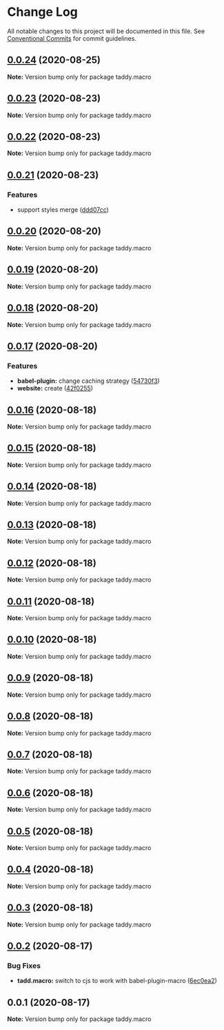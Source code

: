 # Change Log

All notable changes to this project will be documented in this file.
See [Conventional Commits](https://conventionalcommits.org) for commit guidelines.

## [0.0.24](https://github.com/lttb/taddy/compare/taddy.macro@0.0.23...taddy.macro@0.0.24) (2020-08-25)

**Note:** Version bump only for package taddy.macro





## [0.0.23](https://github.com/lttb/taddy/compare/taddy.macro@0.0.22...taddy.macro@0.0.23) (2020-08-23)

**Note:** Version bump only for package taddy.macro





## [0.0.22](https://github.com/lttb/taddy/compare/taddy.macro@0.0.21...taddy.macro@0.0.22) (2020-08-23)

**Note:** Version bump only for package taddy.macro





## [0.0.21](https://github.com/lttb/taddy/compare/taddy.macro@0.0.20...taddy.macro@0.0.21) (2020-08-23)


### Features

* support styles merge ([ddd07cc](https://github.com/lttb/taddy/commit/ddd07cc7180b666729bafb00f3fd30ff0c418b44))





## [0.0.20](https://github.com/lttb/taddy/compare/taddy.macro@0.0.19...taddy.macro@0.0.20) (2020-08-20)

**Note:** Version bump only for package taddy.macro





## [0.0.19](https://github.com/lttb/taddy/compare/taddy.macro@0.0.18...taddy.macro@0.0.19) (2020-08-20)

**Note:** Version bump only for package taddy.macro





## [0.0.18](https://github.com/lttb/taddy/compare/taddy.macro@0.0.17...taddy.macro@0.0.18) (2020-08-20)

**Note:** Version bump only for package taddy.macro





## [0.0.17](https://github.com/lttb/taddy/compare/taddy.macro@0.0.16...taddy.macro@0.0.17) (2020-08-20)


### Features

* **babel-plugin:** change caching strategy ([54730f3](https://github.com/lttb/taddy/commit/54730f3144e8cf90194667bbcefc414d3776dc78))
* **website:** create ([42f0255](https://github.com/lttb/taddy/commit/42f0255929860ae7527142cecbdb918da6935c0c))





## [0.0.16](https://github.com/lttb/taddy/compare/taddy.macro@0.0.15...taddy.macro@0.0.16) (2020-08-18)

**Note:** Version bump only for package taddy.macro





## [0.0.15](https://github.com/lttb/taddy/compare/taddy.macro@0.0.14...taddy.macro@0.0.15) (2020-08-18)

**Note:** Version bump only for package taddy.macro





## [0.0.14](https://github.com/lttb/taddy/compare/taddy.macro@0.0.13...taddy.macro@0.0.14) (2020-08-18)

**Note:** Version bump only for package taddy.macro





## [0.0.13](https://github.com/lttb/taddy/compare/taddy.macro@0.0.12...taddy.macro@0.0.13) (2020-08-18)

**Note:** Version bump only for package taddy.macro





## [0.0.12](https://github.com/lttb/taddy/compare/taddy.macro@0.0.11...taddy.macro@0.0.12) (2020-08-18)

**Note:** Version bump only for package taddy.macro





## [0.0.11](https://github.com/lttb/taddy/compare/taddy.macro@0.0.10...taddy.macro@0.0.11) (2020-08-18)

**Note:** Version bump only for package taddy.macro





## [0.0.10](https://github.com/lttb/taddy/compare/taddy.macro@0.0.9...taddy.macro@0.0.10) (2020-08-18)

**Note:** Version bump only for package taddy.macro





## [0.0.9](https://github.com/lttb/taddy/compare/taddy.macro@0.0.8...taddy.macro@0.0.9) (2020-08-18)

**Note:** Version bump only for package taddy.macro





## [0.0.8](https://github.com/lttb/taddy/compare/taddy.macro@0.0.7...taddy.macro@0.0.8) (2020-08-18)

**Note:** Version bump only for package taddy.macro





## [0.0.7](https://github.com/lttb/taddy/compare/taddy.macro@0.0.6...taddy.macro@0.0.7) (2020-08-18)

**Note:** Version bump only for package taddy.macro





## [0.0.6](https://github.com/lttb/taddy/compare/taddy.macro@0.0.5...taddy.macro@0.0.6) (2020-08-18)

**Note:** Version bump only for package taddy.macro





## [0.0.5](https://github.com/lttb/taddy/compare/taddy.macro@0.0.4...taddy.macro@0.0.5) (2020-08-18)

**Note:** Version bump only for package taddy.macro





## [0.0.4](https://github.com/lttb/taddy/compare/taddy.macro@0.0.3...taddy.macro@0.0.4) (2020-08-18)

**Note:** Version bump only for package taddy.macro





## [0.0.3](https://github.com/lttb/taddy/compare/taddy.macro@0.0.2...taddy.macro@0.0.3) (2020-08-18)

**Note:** Version bump only for package taddy.macro





## [0.0.2](https://github.com/lttb/taddy/compare/taddy.macro@0.0.1...taddy.macro@0.0.2) (2020-08-17)


### Bug Fixes

* **tadd.macro:** switch to cjs to work with babel-plugin-macro ([6ec0ea2](https://github.com/lttb/taddy/commit/6ec0ea2910c50c6fbb52cd6baa860a4443b615e3))





## 0.0.1 (2020-08-17)

**Note:** Version bump only for package taddy.macro
